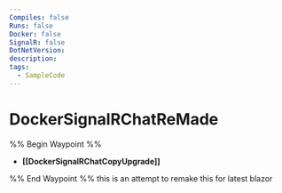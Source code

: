```yaml
---
Compiles: false
Runs: false
Docker: false
SignalR: false
DotNetVersion: 
description: 
tags:
  - SampleCode
---
```



# DockerSignalRChatReMade

%% Begin Waypoint %%
- **[[DockerSignalRChatCopyUpgrade]]**

%% End Waypoint %%
 this is an attempt to remake this for latest blazor
 